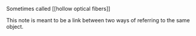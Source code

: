 Sometimes called [[hollow optical fibers]]

This note is meant to be a link between two ways of referring to the same object. 